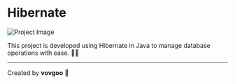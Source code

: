 # Hibernate

![Project Image](https://i.imgur.com/4eFguBd.png)

This project is developed using Hibernate in Java to manage database operations with ease. 👨‍💻

---

Created by **vovgoo** 👏
